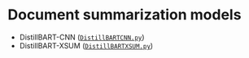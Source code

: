 # Document summarization models

- DistillBART-CNN ([`DistillBARTCNN.py`](DistilBARTCNN.py))
- DistillBART-XSUM ([`DistillBARTXSUM.py`](DistilBARTXSUM.py))
